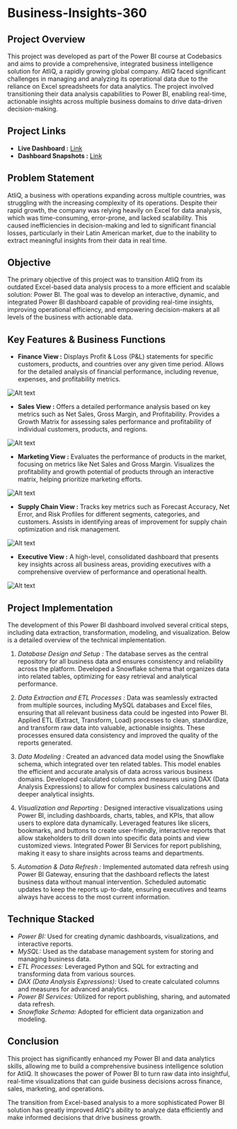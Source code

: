 # Business-Insights-360

## Project Overview

This project was developed as part of the Power BI course at Codebasics and aims to provide a comprehensive, integrated business intelligence solution for AtliQ, a rapidly growing global company. AtliQ faced significant challenges in managing and analyzing its operational data due to the reliance on Excel spreadsheets for data analytics. The project involved transitioning their data analysis capabilities to Power BI, enabling real-time, actionable insights across multiple business domains to drive data-driven decision-making.

## Project Links

- **Live Dashboard :** [Link](https://app.powerbi.com/view?r=eyJrIjoiMmJkOTRjNjEtN2M2Ny00MDQxLWEyMTQtYzM0MjI1NmExNzQ3IiwidCI6ImM2ZTU0OWIzLTVmNDUtNDAzMi1hYWU5LWQ0MjQ0ZGM1YjJjNCJ9)
- **Dashboard Snapshots :** [Link](https://github.com/Dhananjay16449/Business-Insights-360/tree/main/Dashboard%20Sanpshot)

## Problem Statement

AtliQ, a business with operations expanding across multiple countries, was struggling with the increasing complexity of its operations. Despite their rapid growth, the company was relying heavily on Excel for data analysis, which was time-consuming, error-prone, and lacked scalability. This caused inefficiencies in decision-making and led to significant financial losses, particularly in their Latin American market, due to the inability to extract meaningful insights from their data in real time.

## Objective

The primary objective of this project was to transition AtliQ from its outdated Excel-based data analysis process to a more efficient and scalable solution: Power BI. The goal was to develop an interactive, dynamic, and integrated Power BI dashboard capable of providing real-time insights, improving operational efficiency, and empowering decision-makers at all levels of the business with actionable data.

## Key Features & Business Functions

- **Finance View :**
Displays Profit & Loss (P&L) statements for specific customers, products, and countries over any given time period.
Allows for the detailed analysis of financial performance, including revenue, expenses, and profitability metrics.

![Alt text](URL)


- **Sales View :**
Offers a detailed performance analysis based on key metrics such as Net Sales, Gross Margin, and Profitability.
Provides a Growth Matrix for assessing sales performance and profitability of individual customers, products, and regions.

![Alt text](URL)


- **Marketing View :**
Evaluates the performance of products in the market, focusing on metrics like Net Sales and Gross Margin.
Visualizes the profitability and growth potential of products through an interactive matrix, helping prioritize marketing efforts.

![Alt text](URL)


- **Supply Chain View :**
Tracks key metrics such as Forecast Accuracy, Net Error, and Risk Profiles for different segments, categories, and customers.
Assists in identifying areas of improvement for supply chain optimization and risk management.

![Alt text](URL)


- **Executive View :**
A high-level, consolidated dashboard that presents key insights across all business areas, providing executives with a comprehensive overview of performance and operational health.

![Alt text](URL)


## Project Implementation

The development of this Power BI dashboard involved several critical steps, including data extraction, transformation, modeling, and visualization. Below is a detailed overview of the technical implementation.

1. *Database Design and Setup :*
The database serves as the central repository for all business data and ensures consistency and reliability across the platform.
Developed a Snowflake schema that organizes data into related tables, optimizing for easy retrieval and analytical performance.

2. *Data Extraction and ETL Processes :*
Data was seamlessly extracted from multiple sources, including MySQL databases and Excel files, ensuring that all relevant business data could be ingested into Power BI.
Applied ETL (Extract, Transform, Load) processes to clean, standardize, and transform raw data into valuable, actionable insights. These processes ensured data consistency and improved the quality of the reports generated.

3. *Data Modeling :*
Created an advanced data model using the Snowflake schema, which integrated over ten related tables. This model enables the efficient and accurate analysis of data across various business domains.
Developed calculated columns and measures using DAX (Data Analysis Expressions) to allow for complex business calculations and deeper analytical insights.

4. *Visualization and Reporting :*
Designed interactive visualizations using Power BI, including dashboards, charts, tables, and KPIs, that allow users to explore data dynamically.
Leveraged features like slicers, bookmarks, and buttons to create user-friendly, interactive reports that allow stakeholders to drill down into specific data points and view customized views.
Integrated Power BI Services for report publishing, making it easy to share insights across teams and departments.

5. *Automation & Data Refresh :*
Implemented automated data refresh using Power BI Gateway, ensuring that the dashboard reflects the latest business data without manual intervention.
Scheduled automatic updates to keep the reports up-to-date, ensuring executives and teams always have access to the most current information.

## Technique Stacked
- *Power BI:* Used for creating dynamic dashboards, visualizations, and interactive reports.
- *MySQL:* Used as the database management system for storing and managing business data.
- *ETL Processes:* Leveraged Python and SQL for extracting and transforming data from various sources.
- *DAX (Data Analysis Expressions):* Used to create calculated columns and measures for advanced analytics.
- *Power BI Services:* Utilized for report publishing, sharing, and automated data refresh.
- *Snowflake Schema:* Adopted for efficient data organization and modeling.

## Conclusion

This project has significantly enhanced my Power BI and data analytics skills, allowing me to build a comprehensive business intelligence solution for AtliQ. It showcases the power of Power BI to turn raw data into insightful, real-time visualizations that can guide business decisions across finance, sales, marketing, and operations.

The transition from Excel-based analysis to a more sophisticated Power BI solution has greatly improved AtliQ's ability to analyze data efficiently and make informed decisions that drive business growth.
